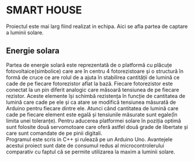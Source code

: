 # SMART HOUSE
Proiectul este mai larg fiind realizat in echipa. Aici se afla partea de captare a luminii solare.
## Energie solara
Partea de energie solară este reprezentată de o platformă cu plăcuțe fotovoltaice(simbolice) care 
are în centru 4 fotorezistoare și o structură în formă de cruce ce are rolul de a ajuta în stabilirea 
cantității de lumină ce cade de pe fiecare fotorezistor aflat la bază. Fiecare fotorezistor este 
conectat la un pin diferit analogic care măsoară tensiunea de pe fiecare rezistor. Aceste elemente 
își schimbă rezistența în funcție de cantitatea de lumină care cade pe ele și ca atare se modifică 
tensiunea măsurată de Arduino pentru fiecare dintre ele. Atunci când cantitatea de lumină care cade
 pe fiecare element este egală și tensiunile măsurate sunt egale(în limita unei toleranțe). Pentru 
 aducerea platformei solare în poziția optimă sunt folosite două servomotoare care oferă astfel
 două grade de libertate și care sunt comandate de pe pinii digitali.<br/>
 Programul este scris in C++ și rulează pe un Arduino Uno. Avantejele acestui proiect sunt date de 
 consumul redus al microcontrolerului comparativ cu faptul că se permite utilizarea la maxim a luminii
 solare.